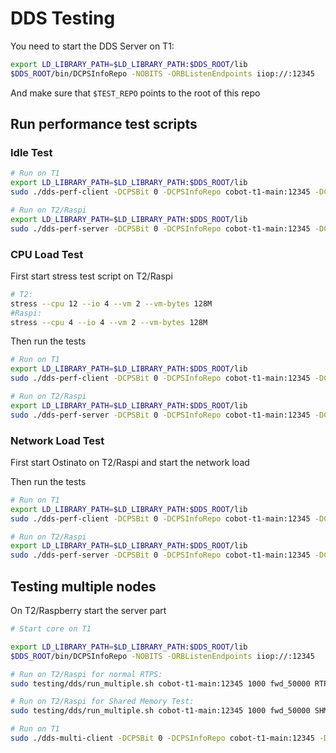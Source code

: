 # DDS Testing

You need to start the DDS Server on T1:

```bash
export LD_LIBRARY_PATH=$LD_LIBRARY_PATH:$DDS_ROOT/lib
$DDS_ROOT/bin/DCPSInfoRepo -NOBITS -ORBListenEndpoints iiop://:12345
```

And make sure that `$TEST_REPO` points to the root of this repo

## Run performance test scripts

### Idle Test

```bash
# Run on T1
export LD_LIBRARY_PATH=$LD_LIBRARY_PATH:$DDS_ROOT/lib
sudo ./dds-perf-client -DCPSBit 0 -DCPSInfoRepo cobot-t1-main:12345 -DCPSConfigFile $TEST_REPO/testing/dds/tests/config/rtps_uni.ini

# Run on T2/Raspi
export LD_LIBRARY_PATH=$LD_LIBRARY_PATH:$DDS_ROOT/lib
sudo ./dds-perf-server -DCPSBit 0 -DCPSInfoRepo cobot-t1-main:12345 -DCPSConfigFile $TEST_REPO/testing/dds/tests/config/rtps_uni.ini
```

### CPU Load Test

First start stress test script on T2/Raspi

```bash
# T2:
stress --cpu 12 --io 4 --vm 2 --vm-bytes 128M
#Raspi:
stress --cpu 4 --io 4 --vm 2 --vm-bytes 128M

```

Then run the tests

```bash
# Run on T1
export LD_LIBRARY_PATH=$LD_LIBRARY_PATH:$DDS_ROOT/lib
sudo ./dds-perf-client -DCPSBit 0 -DCPSInfoRepo cobot-t1-main:12345 -DCPSConfigFile $TEST_REPO/testing/dds/tests/config/rtps_uni.ini

# Run on T2/Raspi
export LD_LIBRARY_PATH=$LD_LIBRARY_PATH:$DDS_ROOT/lib
sudo ./dds-perf-server -DCPSBit 0 -DCPSInfoRepo cobot-t1-main:12345 -DCPSConfigFile $TEST_REPO/testing/dds/tests/config/rtps_uni.ini
```

### Network Load Test

First start Ostinato on T2/Raspi and start the network load

Then run the tests

```bash
# Run on T1
export LD_LIBRARY_PATH=$LD_LIBRARY_PATH:$DDS_ROOT/lib
sudo ./dds-perf-client -DCPSBit 0 -DCPSInfoRepo cobot-t1-main:12345 -DCPSConfigFile $TEST_REPO/testing/dds/tests/config/rtps_uni.ini

# Run on T2/Raspi
export LD_LIBRARY_PATH=$LD_LIBRARY_PATH:$DDS_ROOT/lib
sudo ./dds-perf-server -DCPSBit 0 -DCPSInfoRepo cobot-t1-main:12345 -DCPSConfigFile $TEST_REPO/testing/dds/tests/config/rtps_uni.ini
```

## Testing multiple nodes

On T2/Raspberry start the server part

```bash
# Start core on T1

export LD_LIBRARY_PATH=$LD_LIBRARY_PATH:$DDS_ROOT/lib
$DDS_ROOT/bin/DCPSInfoRepo -NOBITS -ORBListenEndpoints iiop://:12345

# Run on T2/Raspi for normal RTPS:
sudo testing/dds/run_multiple.sh cobot-t1-main:12345 1000 fwd_50000 RTPS

# Run on T2/Raspi for Shared Memory Test:
sudo testing/dds/run_multiple.sh cobot-t1-main:12345 1000 fwd_50000 SHM

# Run on T1
sudo ./dds-multi-client -DCPSBit 0 -DCPSInfoRepo cobot-t1-main:12345 -DCPSConfigFile $TEST_REPO/testing/dds/tests/config/rtps_uni.ini -s fwd_50000 -f fwd_ -i 10001

```
